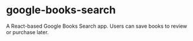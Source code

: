 # google-books-search
A React-based Google Books Search app. Users can save books to review or purchase later.
